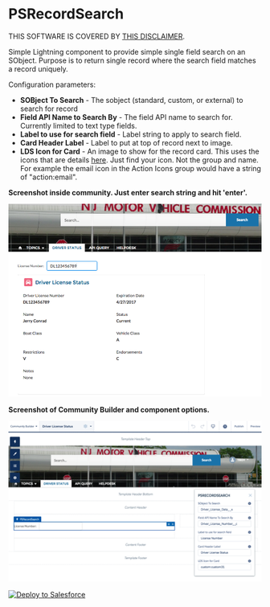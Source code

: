 # PSRecordSearch

THIS SOFTWARE IS COVERED BY [THIS DISCLAIMER](https://raw.githubusercontent.com/thedges/Disclaimer/master/disclaimer.txt).

Simple Lightning component to provide simple single field search on an SObject. Purpose is to return single record where the search field matches a record uniquely.

Configuration parameters:
* <b>SOBject To Search</b> - The sobject (standard, custom, or external) to search for record
* <b>Field API Name to Search By</b> - The field API name to search for. Currently limited to text type fields.
* <b>Label to use for search field</b> - Label string to apply to search field.
* <b>Card Header Label</b> - Label to put at top of record next to image.
* <b>LDS Icon for Card</b> - An image to show for the record card. This uses the icons that are details [here](https://www.lightningdesignsystem.com/icons/). Just find your icon. Not the group and name. For example the email icon in the Action Icons group would have a string of "action:email".

<b>Screenshot inside community. Just enter search string and hit 'enter'.</b>

![alt text](https://github.com/thedges/PSRecordSearch/blob/master/Screenshot-Search.png "Community Sample")

<b>Screenshot of Community Builder and component options.</b>

![alt text](https://github.com/thedges/PSRecordSearch/blob/master/Screenshot-Community-Builder.png "Community Builder")

<a href="https://githubsfdeploy.herokuapp.com">
  <img alt="Deploy to Salesforce"
       src="https://raw.githubusercontent.com/afawcett/githubsfdeploy/master/deploy.png">
</a>
